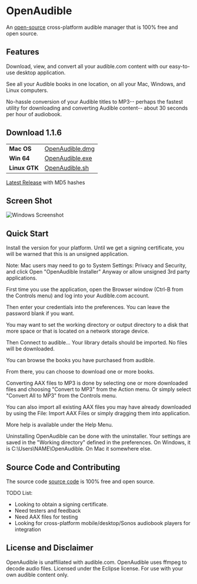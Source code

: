 # OpenAudible
An [open-source](https://github.com/openaudible/openaudible) cross-platform audible manager that is 100% free and open source.

## Features
Download, view, and convert all your audible.com content with our easy-to-use desktop application.

See all your Audible books in one location, on all your Mac, Windows, and Linux computers.  

No-hassle conversion of your Audible titles to MP3-- perhaps the fastest utility for downloading and converting Audible content-- about 30 seconds per hour of audiobook.

## Download 1.1.6

|         |           |
|:----------|:------------------|
| **Mac OS**   | [OpenAudible.dmg](https://github.com/openaudible/openaudible/releases/download/v1.1.6/OpenAudible_macos_1_1_6.dmg) |
| **Win 64**   | [OpenAudible.exe](https://github.com/openaudible/openaudible/releases/download/v1.1.6/OpenAudible_windows-x64_1_1_6.exe) |
| **Linux GTK**    | [OpenAudible.sh](https://github.com/openaudible/openaudible/releases/download/v1.1.6/OpenAudible_unix_1_1_6.sh) |

[Latest Release](https://github.com/openaudible/openaudible/releases/latest) with MD5 hashes

## Screen Shot
![Windows Screenshot](https://openaudible.github.io/images/open_audible_win.png)

## Quick Start
Install the version for your platform. Until we get a signing certificate, you will be warned that this is an unsigned application.

Note: Mac users may need to go to System Settings: Privacy and Security, and click Open "OpenAudible Installer" Anyway or allow unsigned 3rd party applications.

First time you use the application, open the Browser window (Ctrl-B from the Controls menu) and log into your Audible.com account.

Then enter your credentials into the preferences. You can leave the password blank if you want.

You may want to set the working directory or output directory to a disk that more space or that is located on a network storage device.

Then Connect to audible... Your library details should be imported. No files will be downloaded.

You can browse the books you have purchased from audible.

From there, you can choose to download one or more books.

Converting AAX files to MP3 is done by selecting one or more downloaded files and choosing "Convert to MP3" from the Action menu. Or simply select "Convert All to MP3" from the Controls menu.

You can also import all existing AAX files you may have already downloaded by using the File: Import AAX Files or simply dragging them into application.

More help is available under the Help Menu.

Uninstalling OpenAudible can be done with the uninstaller. Your settings are saved in the "Working directory" defined in the preferences. On Windows, it is C:\Users\NAME\OpenAudible. On Mac it somewhere else.

## Source Code and Contributing
The source code [source code](https://github.com/openaudible/openaudible) is 100% free and open source.

TODO List:
 - Looking to obtain a signing certificate.
 - Need testers and feedback
 - Need AAX files for testing
 - Looking for cross-platform mobile/desktop/Sonos audiobook players for integration

## License and Disclaimer
OpenAudible is unaffiliated with audible.com.
OpenAudible uses ffmpeg to decode audio files.
Licensed under the Eclipse license.
For use with your own audible content only.

